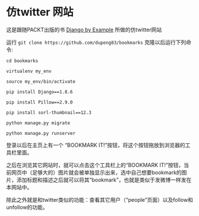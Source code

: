 # 仿twitter 网站

这是跟随PACKT出版的书 [Django by Example](http://djangobyexample.com/) 所做的仿twitter网站

运行 `git clone https://github.com/dupeng83/bookmarks` 克隆以后运行下列命令:

`cd bookmarks`

`virtualenv my_env`

`source my_env/bin/activate`

`pip install Django==1.8.6`

`pip install Pillow==2.9.0`

`pip install sorl-thumbnail==12.3`

`python manage.py migrate`

`python manage.py runserver`

登录以后在主页上有一个 “BOOKMARK IT!”按钮，将这个按钮拖放到浏览器的工具栏里面。

之后在浏览其它网站时，就可以点击这个工具栏上的“BOOKMARK IT!”按钮，当前网页中（足够大的）图片就会被单独显示出来，选中自己想要bookmark的图片，添加标题和描述之后就可以将其“bookmark”，也就是类似于发微博一样发在本网站中。

除此之外就是和twitter类似的功能：查看其它用户（“people”页面）以及follow和unfollow的功能。
